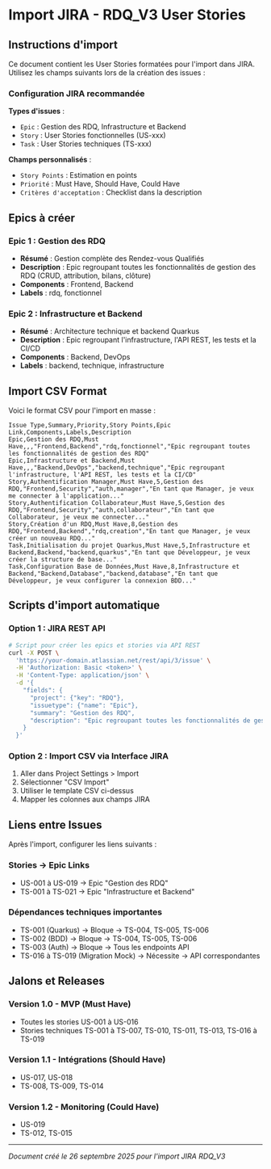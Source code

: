 # Import JIRA - RDQ_V3 User Stories

## Instructions d'import

Ce document contient les User Stories formatées pour l'import dans JIRA. Utilisez les champs suivants lors de la création des issues :

### Configuration JIRA recommandée

**Types d'issues** :
- `Epic` : Gestion des RDQ, Infrastructure et Backend
- `Story` : User Stories fonctionnelles (US-xxx)
- `Task` : User Stories techniques (TS-xxx)

**Champs personnalisés** :
- `Story Points` : Estimation en points
- `Priorité` : Must Have, Should Have, Could Have
- `Critères d'acceptation` : Checklist dans la description

## Epics à créer

### Epic 1 : Gestion des RDQ
- **Résumé** : Gestion complète des Rendez-vous Qualifiés
- **Description** : Epic regroupant toutes les fonctionnalités de gestion des RDQ (CRUD, attribution, bilans, clôture)
- **Components** : Frontend, Backend
- **Labels** : rdq, fonctionnel

### Epic 2 : Infrastructure et Backend
- **Résumé** : Architecture technique et backend Quarkus
- **Description** : Epic regroupant l'infrastructure, l'API REST, les tests et la CI/CD
- **Components** : Backend, DevOps
- **Labels** : backend, technique, infrastructure

## Import CSV Format

Voici le format CSV pour l'import en masse :

```csv
Issue Type,Summary,Priority,Story Points,Epic Link,Components,Labels,Description
Epic,Gestion des RDQ,Must Have,,,"Frontend,Backend","rdq,fonctionnel","Epic regroupant toutes les fonctionnalités de gestion des RDQ"
Epic,Infrastructure et Backend,Must Have,,,"Backend,DevOps","backend,technique","Epic regroupant l'infrastructure, l'API REST, les tests et la CI/CD"
Story,Authentification Manager,Must Have,5,Gestion des RDQ,"Frontend,Security","auth,manager","En tant que Manager, je veux me connecter à l'application..."
Story,Authentification Collaborateur,Must Have,5,Gestion des RDQ,"Frontend,Security","auth,collaborateur","En tant que Collaborateur, je veux me connecter..."
Story,Création d'un RDQ,Must Have,8,Gestion des RDQ,"Frontend,Backend","rdq,creation","En tant que Manager, je veux créer un nouveau RDQ..."
Task,Initialisation du projet Quarkus,Must Have,5,Infrastructure et Backend,Backend,"backend,quarkus","En tant que Développeur, je veux créer la structure de base..."
Task,Configuration Base de Données,Must Have,8,Infrastructure et Backend,"Backend,Database","backend,database","En tant que Développeur, je veux configurer la connexion BDD..."
```

## Scripts d'import automatique

### Option 1 : JIRA REST API
```bash
# Script pour créer les epics et stories via API REST
curl -X POST \
  'https://your-domain.atlassian.net/rest/api/3/issue' \
  -H 'Authorization: Basic <token>' \
  -H 'Content-Type: application/json' \
  -d '{
    "fields": {
      "project": {"key": "RDQ"},
      "issuetype": {"name": "Epic"},
      "summary": "Gestion des RDQ",
      "description": "Epic regroupant toutes les fonctionnalités de gestion des RDQ"
    }
  }'
```

### Option 2 : Import CSV via Interface JIRA
1. Aller dans Project Settings > Import
2. Sélectionner "CSV Import"
3. Utiliser le template CSV ci-dessus
4. Mapper les colonnes aux champs JIRA

## Liens entre Issues

Après l'import, configurer les liens suivants :

### Stories → Epic Links
- US-001 à US-019 → Epic "Gestion des RDQ"
- TS-001 à TS-021 → Epic "Infrastructure et Backend"

### Dépendances techniques importantes
- TS-001 (Quarkus) → Bloque → TS-004, TS-005, TS-006
- TS-002 (BDD) → Bloque → TS-004, TS-005, TS-006
- TS-003 (Auth) → Bloque → Tous les endpoints API
- TS-016 à TS-019 (Migration Mock) → Nécessite → API correspondantes

## Jalons et Releases

### Version 1.0 - MVP (Must Have)
- Toutes les stories US-001 à US-016
- Stories techniques TS-001 à TS-007, TS-010, TS-011, TS-013, TS-016 à TS-019

### Version 1.1 - Intégrations (Should Have)
- US-017, US-018
- TS-008, TS-009, TS-014

### Version 1.2 - Monitoring (Could Have)
- US-019
- TS-012, TS-015

---
*Document créé le 26 septembre 2025 pour l'import JIRA RDQ_V3*